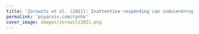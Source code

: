 ```yaml
---
title: 'Zorowitz et al. (2021): Inattentive responding can induce<br>spurious associations between task behavior<br>and symptom measures'
permalink: 'psyarxiv.com/rynhk'
cover_image: images/zorowitz2021.png
---
```

